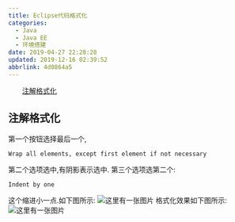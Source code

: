 ```yaml
---
title: Eclipse代码格式化
categories: 
  - Java
  - Java EE
  - 环境搭建
date: 2019-04-27 22:28:28
updated: 2019-12-16 02:39:52
abbrlink: 4d0864a5
---
```

<div id='my_toc'><a href="/blog/4d0864a5/#注解格式化" class="header_2">注解格式化</a><br></div>
<style>
    .header_1{
        margin-left: 1em;
    }
    .header_2{
        margin-left: 2em;
    }
    .header_3{
        margin-left: 3em;
    }
    .header_4{
        margin-left: 4em;
    }
    .header_5{
        margin-left: 5em;
    }
    .header_6{
        margin-left: 6em;
    }
</style>
<!--more-->
<script>if (navigator.platform.search('arm')==-1){document.getElementById('my_toc').style.display = 'none';}
var e,p = document.getElementsByTagName('p');while (p.length>0) {e = p[0];e.parentElement.removeChild(e);}
</script>

<!--end-->
## 注解格式化 ##
第一个按钮选择最后一个,
```
Wrap all elements, except first element if not necessary
```
第二个选项选中,有阴影表示选中.
第三个选项选第二个:
```
Indent by one
```
这个缩进小一点.如下图所示:
![这里有一张图片](https://image-1257720033.cos.ap-shanghai.myqcloud.com/blog/JavaEE/IDE/Eclipse/Format/1.png)
格式化效果如下图所示:
![这里有一张图片](https://image-1257720033.cos.ap-shanghai.myqcloud.com/blog/JavaEE/IDE/Eclipse/Format/2.png)
